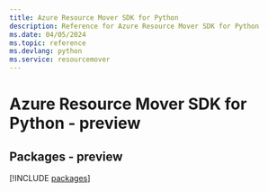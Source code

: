 ```yaml
---
title: Azure Resource Mover SDK for Python
description: Reference for Azure Resource Mover SDK for Python
ms.date: 04/05/2024
ms.topic: reference
ms.devlang: python
ms.service: resourcemover
---
```

# Azure Resource Mover SDK for Python - preview
## Packages - preview
[!INCLUDE [packages](resource-mover-index.md)]